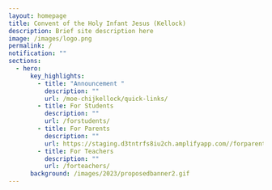 ```yaml
---
layout: homepage
title: Convent of the Holy Infant Jesus (Kellock)
description: Brief site description here
image: /images/logo.png
permalink: /
notification: ""
sections:
  - hero:
      key_highlights:
        - title: "Announcement "
          description: ""
          url: /moe-chijkellock/quick-links/
        - title: For Students
          description: ""
          url: /forstudents/
        - title: For Parents
          description: ""
          url: https://staging.d3tntrfs8iu2ch.amplifyapp.com//forparents/
        - title: For Teachers
          description: ""
          url: /forteachers/
      background: /images/2023/proposedbanner2.gif
---
```

